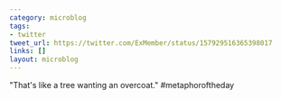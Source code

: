```yaml
---
category: microblog
tags:
- twitter
tweet_url: https://twitter.com/ExMember/status/157929516365398017
links: []
layout: microblog
---
```

"That's like a tree wanting an overcoat." #metaphoroftheday

